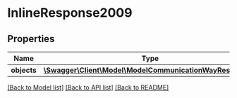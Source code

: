 # InlineResponse2009

## Properties
Name | Type | Description | Notes
------------ | ------------- | ------------- | -------------
**objects** | [**\Swagger\Client\Model\ModelCommunicationWayResponse[]**](ModelCommunicationWayResponse.md) |  | [optional] 

[[Back to Model list]](../../README.md#documentation-for-models) [[Back to API list]](../../README.md#documentation-for-api-endpoints) [[Back to README]](../../README.md)

